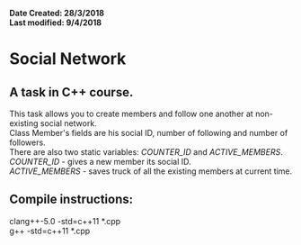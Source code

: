 **Date Created: 28/3/2018**  
**Last modified: 9/4/2018** 
# Social Network 
  
A task in C++ course.  
---  

This task allows you to create members and follow one another 
at non-existing social network.  
Class Member's fields are his social ID, number of following and number of followers.  
There are also two static variables: *COUNTER_ID* and *ACTIVE_MEMBERS*.  
*COUNTER_ID* - gives a new member its social ID.  
*ACTIVE_MEMBERS* - saves truck of all the existing members at current time. 

Compile instructions:  
--  
clang++-5.0 -std=c++11 *.cpp  
g++ -std=c++11 *.cpp
